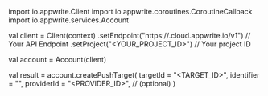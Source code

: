 import io.appwrite.Client
import io.appwrite.coroutines.CoroutineCallback
import io.appwrite.services.Account

val client = Client(context)
    .setEndpoint("https://<REGION>.cloud.appwrite.io/v1") // Your API Endpoint
    .setProject("<YOUR_PROJECT_ID>") // Your project ID

val account = Account(client)

val result = account.createPushTarget(
    targetId = "<TARGET_ID>", 
    identifier = "<IDENTIFIER>", 
    providerId = "<PROVIDER_ID>", // (optional)
)